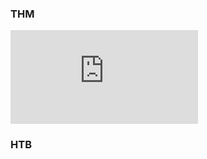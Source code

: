 ### THM
<iframe
    title="Profil THM"
    src="https://tryhackme.com/api/v2/badges/public-profile?userPublicId=4898114" 
    style='border:none;width=100%;height=100px;background:transparent'    
    loading="lazy"
    allowtransparency="true"
></iframe>

### HTB